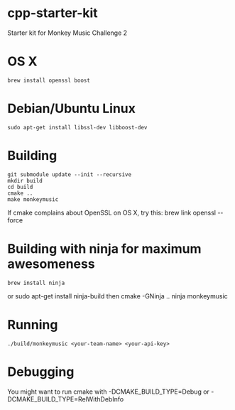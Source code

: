 cpp-starter-kit
===============

Starter kit for Monkey Music Challenge 2

OS X
====
    brew install openssl boost

Debian/Ubuntu Linux
===================
    sudo apt-get install libssl-dev libboost-dev

Building
========
    git submodule update --init --recursive
    mkdir build
    cd build
    cmake ..
    make monkeymusic

If cmake complains about OpenSSL on OS X, try this:
    brew link openssl --force

Building with ninja for maximum awesomeness
===========================================
    brew install ninja
or
    sudo apt-get install ninja-build
then
    cmake -GNinja ..
    ninja monkeymusic

Running
=======
    ./build/monkeymusic <your-team-name> <your-api-key>

Debugging
=========
You might want to run cmake with
    -DCMAKE_BUILD_TYPE=Debug
or
    -DCMAKE_BUILD_TYPE=RelWithDebInfo